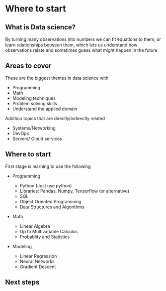 # Where to start

## What is Data science? 

By turning many observations into numbers we can ﬁt
equations to them, or learn relationships between them,
which lets us understand how observations relate and
sometimes guess what might happen in the future

## Areas to cover

These are the biggest themes in data science with 

- Programming
- Math 
- Modeling techniques
- Problem solving skills
- Understand the applied domain 

Addition topics that are directly/indirectly related

- Systems/Networking
- DevOps
- Servers/ Cloud services


## Where to start

First stage is learning to use the following

- Programming
    - Python (Just use python)
    - Libraries: Pandas, Numpy, Tensorflow (or alternative)
    - SQL
    - Object Oriented Programming 
    - Data Structures and Algorithms 

- Math 
    - Linear Algebra
    - Up to Multivariable Calculus
    - Probablity and Statistics

- Modeling
    - Linear Regression
    - Neural Networks
    - Gradient Descent


## Next steps 